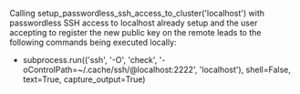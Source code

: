Calling setup_passwordless_ssh_access_to_cluster('localhost')
with passwordless SSH access to localhost already setup
and the user accepting to register the new public key on the remote
leads to the following commands being executed locally:
- subprocess.run(('ssh', '-O', 'check', '-oControlPath=~/.cache/ssh/<USER>@localhost:2222', 'localhost'), shell=False, text=True, capture_output=True)

